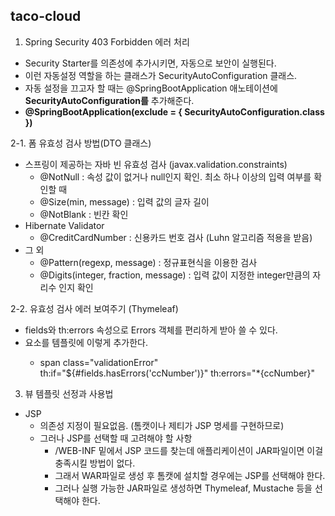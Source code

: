 ## taco-cloud

1. Spring Security 403 Forbidden 에러 처리
  - Security Starter를 의존성에 추가시키면, 자동으로 보안이 실행된다.
  - 이런 자동설정 역할을 하는 클래스가 SecurityAutoConfiguration 클래스.
  - 자동 설정을 끄고자 할 때는 @SpringBootApplication 애노테이션에 **SecurityAutoConfiguration를** 추가해준다.
  - **@SpringBootApplication(exclude = { SecurityAutoConfiguration.class })**
  
2-1. 폼 유효성 검사 방법(DTO 클래스)
  - 스프링이 제공하는 자바 빈 유효성 검사 (javax.validation.constraints)
    - @NotNull : 속성 값이 없거나 null인지 확인. 최소 하나 이상의 입력 여부를 확인할 때
    - @Size(min, message) : 입력 값의 글자 길이
    - @NotBlank : 빈칸 확인
  - Hibernate Validator
    - @CreditCardNumber : 신용카드 번호 검사 (Luhn 알고리즘 적용을 받음)
  - 그 외
    - @Pattern(regexp, message) : 정규표현식을 이용한 검사
    - @Digits(integer, fraction, message) : 입력 값이 지정한 integer만큼의 자리수 인지 확인
    
2-2. 유효성 검사 에러 보여주기 (Thymeleaf)
  - fields와 th:errors 속성으로 Errors 객체를 편리하게 받아 쓸 수 있다.
  - <span> 요소를 템플릿에 이렇게 추가한다.
    - span class="validationError" th:if="${#fields.hasErrors('ccNumber')}" th:errors="*{ccNumber}"
  
3. 뷰 템플릿 선정과 사용법
  - JSP
    - 의존성 지정이 필요없음. (톰캣이나 제티가 JSP 명세를 구현하므로)
    - 그러나 JSP를 선택할 때 고려해야 할 사항
      - /WEB-INF 밑에서 JSP 코드를 찾는데 애플리케이션이 JAR파일이면 이걸 충족시킬 방법이 없다.
      - 그래서 WAR파일로 생성 후 톰캣에 설치할 경우에는 JSP를 선택해야 한다.
      - 그러나 실행 가능한 JAR파일로 생성하면 Thymeleaf, Mustache 등을 선택해야 한다.
